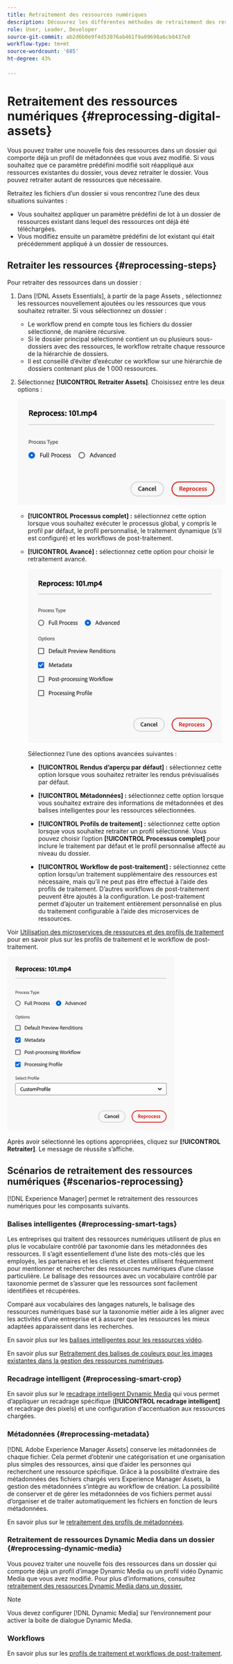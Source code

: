 ```yaml
---
title: Retraitement des ressources numériques
description: Découvrez les différentes méthodes de retraitement des ressources numériques
role: User, Leader, Developer
source-git-commit: ab2d6b0e9f4d53076ab461f9a09698a6cb8437e0
workflow-type: tm+mt
source-wordcount: '685'
ht-degree: 43%

---
```


# Retraitement des ressources numériques {#reprocessing-digital-assets}

Vous pouvez traiter une nouvelle fois des ressources dans un dossier qui comporte déjà un profil de métadonnées que vous avez modifié. Si vous souhaitez que ce paramètre prédéfini modifié soit réappliqué aux ressources existantes du dossier, vous devez retraiter le dossier. Vous pouvez retraiter autant de ressources que nécessaire.

Retraitez les fichiers d’un dossier si vous rencontrez l’une des deux situations suivantes :

* Vous souhaitez appliquer un paramètre prédéfini de lot à un dossier de ressources existant dans lequel des ressources ont déjà été téléchargées.
* Vous modifiez ensuite un paramètre prédéfini de lot existant qui était précédemment appliqué à un dossier de ressources.

## Retraiter les ressources {#reprocessing-steps}

Pour retraiter des ressources dans un dossier :

1. Dans [!DNL Assets Essentials], à partir de la page Assets , sélectionnez les ressources nouvellement ajoutées ou les ressources que vous souhaitez retraiter.
Si vous sélectionnez un dossier :

   * Le workflow prend en compte tous les fichiers du dossier sélectionné, de manière récursive.
   * Si le dossier principal sélectionné contient un ou plusieurs sous-dossiers avec des ressources, le workflow retraite chaque ressource de la hiérarchie de dossiers.
   * Il est conseillé d’éviter d’exécuter ce workflow sur une hiérarchie de dossiers contenant plus de 1 000 ressources.

1. Sélectionnez **[!UICONTROL Retraiter Assets]**. Choisissez entre les deux options :

   ![Retraitement des options Assets](assets/reprocessing-options.png)

   * **[!UICONTROL Processus complet] :** sélectionnez cette option lorsque vous souhaitez exécuter le processus global, y compris le profil par défaut, le profil personnalisé, le traitement dynamique (s’il est configuré) et les workflows de post-traitement.
   * **[!UICONTROL Avancé] :** sélectionnez cette option pour choisir le retraitement avancé.

     ![Options avancées de retraitement d’Assets](assets/reprocessing-options-advanced.png)

     Sélectionnez l’une des options avancées suivantes :

      * **[!UICONTROL Rendus d’aperçu par défaut] :** sélectionnez cette option lorsque vous souhaitez retraiter les rendus prévisualisés par défaut.

      * **[!UICONTROL Métadonnées] :** sélectionnez cette option lorsque vous souhaitez extraire des informations de métadonnées et des balises intelligentes pour les ressources sélectionnées.

      * **[!UICONTROL Profils de traitement] :** sélectionnez cette option lorsque vous souhaitez retraiter un profil sélectionné. Vous pouvez choisir l’option **[!UICONTROL Processus complet]** pour inclure le traitement par défaut et le profil personnalisé affecté au niveau du dossier.
        <!--When assets are uploaded to a folder, [!DNL Assets Essentials] checks the containing folder's properties for a processing profile. If none is applied, a parent folder in the hierarchy is checked for a processing profile to apply.-->

      * **[!UICONTROL Workflow de post-traitement] :** sélectionnez cette option lorsqu’un traitement supplémentaire des ressources est nécessaire, mais qu’il ne peut pas être effectué à l’aide des profils de traitement. D’autres workflows de post-traitement peuvent être ajoutés à la configuration. Le post-traitement permet d’ajouter un traitement entièrement personnalisé en plus du traitement configurable à l’aide des microservices de ressources.

Voir [Utilisation des microservices de ressources et des profils de traitement](https://experienceleague.adobe.com/docs/experience-manager-cloud-service/content/assets/manage/asset-microservices-configure-and-use.html?lang=fr) pour en savoir plus sur les profils de traitement et le workflow de post-traitement.

![Options avancées de retraitement d’Assets2](assets/reprocessing-options-advanced-2.png)

Après avoir sélectionné les options appropriées, cliquez sur **[!UICONTROL Retraiter]**. Le message de réussite s’affiche.

## Scénarios de retraitement des ressources numériques {#scenarios-reprocessing}

[!DNL Experience Manager] permet le retraitement des ressources numériques pour les composants suivants.

### Balises intelligentes {#reprocessing-smart-tags}

Les entreprises qui traitent des ressources numériques utilisent de plus en plus le vocabulaire contrôlé par taxonomie dans les métadonnées des ressources. Il s’agit essentiellement d’une liste des mots-clés que les employés, les partenaires et les clients et clientes utilisent fréquemment pour mentionner et rechercher des ressources numériques d’une classe particulière. Le balisage des ressources avec un vocabulaire contrôlé par taxonomie permet de s’assurer que les ressources sont facilement identifiées et récupérées.

Comparé aux vocabulaires des langages naturels, le balisage des ressources numériques basé sur la taxonomie métier aide à les aligner avec les activités d’une entreprise et à assurer que les ressources les mieux adaptées apparaissent dans les recherches.

En savoir plus sur les [balises intelligentes pour les ressources vidéo](https://experienceleague.adobe.com/docs/experience-manager-cloud-service/content/assets/manage/smart-tags-video-assets.html?lang=en).

En savoir plus sur [Retraitement des balises de couleurs pour les images existantes dans la gestion des ressources numériques](https://experienceleague.adobe.com/docs/experience-manager-cloud-service/content/assets/manage/color-tag-images.html?lang=en#color-tags-existing-images).

### Recadrage intelligent {#reprocessing-smart-crop}

En savoir plus sur le [recadrage intelligent Dynamic Media](https://experienceleague.adobe.com/docs/experience-manager-cloud-service/content/assets/dynamicmedia/image-profiles.html?lang=en) qui vous permet d’appliquer un recadrage spécifique (**[!UICONTROL recadrage intelligent]** et recadrage des pixels) et une configuration d’accentuation aux ressources chargées.

### Métadonnées {#reprocessing-metadata}

[!DNL Adobe Experience Manager Assets] conserve les métadonnées de chaque fichier. Cela permet d’obtenir une catégorisation et une organisation plus simples des ressources, ainsi que d’aider les personnes qui recherchent une ressource spécifique. Grâce à la possibilité d’extraire des métadonnées des fichiers chargés vers Experience Manager Assets, la gestion des métadonnées s’intègre au workflow de création. La possibilité de conserver et de gérer les métadonnées de vos fichiers permet aussi d’organiser et de traiter automatiquement les fichiers en fonction de leurs métadonnées.

En savoir plus sur le [retraitement des profils de métadonnées](https://experienceleague.adobe.com/docs/experience-manager-cloud-service/content/assets/manage/metadata-profiles.html?lang=fr).

### Retraitement de ressources Dynamic Media dans un dossier {#reprocessing-dynamic-media}

Vous pouvez traiter une nouvelle fois des ressources dans un dossier qui comporte déjà un profil d’image Dynamic Media ou un profil vidéo Dynamic Media que vous avez modifié. Pour plus d’informations, consultez [retraitement des ressources Dynamic Media dans un dossier.](https://experienceleague.adobe.com/docs/experience-manager-cloud-service/content/assets/admin/about-image-video-profiles.html?lang=en)

>[!NOTE]
>
>Vous devez configurer [!DNL Dynamic Media] sur l’environnement pour activer la boîte de dialogue Dynamic Media.
>

### Workflows

En savoir plus sur les [profils de traitement et workflows de post-traitement](https://experienceleague.adobe.com/docs/experience-manager-cloud-service/content/assets/manage/asset-microservices-configure-and-use.html?lang=fr).
